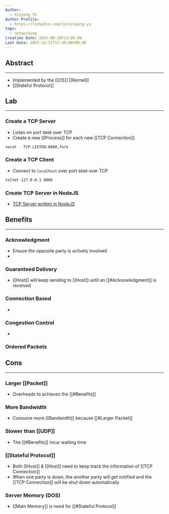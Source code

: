 ```yaml
---
Author:
  - Xinyang YU
Author Profile:
  - https://linkedin.com/in/xinyang-yu
tags:
  - networking
Creation Date: 2023-08-18T13:05:00
Last Date: 2023-12-12T11:49:00+08:00
---
```

## Abstract
---
- Implemented by the [[OS]] [[Kernel]]
- [[Stateful Protocol]]


## Lab
---
### Create a TCP Server
- Listen on port `8080` over TCP
- Create a new [[Process]] for each new [[TCP Connection]]
```bash
socat - TCP-LISTEN:8080,fork
```
### Create a TCP Client
- Connect to `localhost` over port `8080` over TCP
```bash
telnet 127.0.0.1 8080
```
### Create TCP Server in NodeJS
- [TCP Server written in NodeJS](https://github.com/hnasr/javascript_playground/blob/master/tcp/tcp.js)



## Benefits
---
### Acknowledgment
- Ensure the opposite party is actively involved 
-

### Guaranteed Delivery
- [[Host]] will keep sending to [[Host]] until an [[#Acknowledgment]] is received

### Connection Based
- 

### Congestion Control
- 


### Ordered Packets



## Cons
---
### Larger [[Packet]]
- Overheads to achieves the [[#Benefits]]

### More Bandwidth
- Consume more [[Bandwidth]] because [[#Larger Packet]]

### Slower than [[UDP]]
- The [[#Benefits]] incur waiting time

### [[Stateful Protocol]]
- Both [[Host]] & [[Host]] need to keep track the information of [[TCP Connection]]
- When one party is down, the another party will get notified and the [[TCP Connection]] will be shut down automatically 

### Server Memory (DOS)
- [[Main Memory]] is need for [[#Stateful Protocol]]